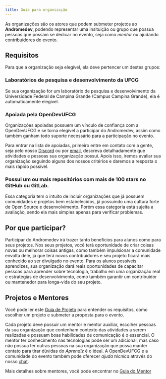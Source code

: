 ```yaml
---
title: Guia para organização
---
```


As organizações são os atores que podem submeter projetos ao **Andromedev**, podendo representar uma insituição ou grupo que possua pessoas que possam se dedicar no evento, seja como _mentor_ ou ajudando contribuidores do evento.

## Requisitos

Para que a organização seja elegível, ela deve pertencer um destes grupos:

### Laboratórios de pesquisa e desenvolvimento da UFCG

Se sua organização for um laboratório de pesquisa e desenvolvimento da Universidade Federal de Campina Grande (Campus Campina Grande), ela é automaticamente elegível.

### Apoiada pela OpenDevUFCG

Organizações apoiadas possuem um vínculo de confiança com a OpenDevUFCG e se torna elegível a participar do Andromedev, assim como também ganham todo suporte necessário para a participação no evento.

Para entrar na lista de apoiadas, primeiro entre em contato com a gente, seja pelo nosso [Discord](chat.opendevufcg.org) ou por [email](mailto:opendevufcg@gmail.com), descreva detalhadamente que atividades e pessoas sua organização possui. Apois isso, iremos avaliar sua organização seguindo alguns dos nossos critérios e daremos a resposta o mais rápido possível.

### Possui um ou mais repositórios com mais de 100 stars no GitHub ou GitLab.

Essa categoria tem o intuito de incluir organizações que já possuem comunidades e projetos bem estabelecidos, já possuindo uma cultura forte de Open Source e desenvolvimento. Porém essa categoria está sujeita a avaliação, sendo ela mais simples apenas para verificar problemas.

## Por que participar?

Participar do Andromedev irá trazer tanto benefícios para alunos como para seus projetos. Nos seus projetos, você terá oportunidade de criar coisas novas ou melhorar coisas antigas, como também impulsionar a comunidade envolta dele, já que terá novos contribuidores e seu projeto ficará mais conhecido ao ser divulgado no evento. Para os alunos possíveis aprendizes, sua organização dará reais oportunidades de capacitar pessoas para aprender sobre tecnologia, trabalho em uma organização real e estratégias de desenvolvimento, como também garantir um contribuidor ou mantenedor para longa-vida do seu projeto.

## Projetos e Mentores

Você pode ler este [Guia de Projeto](projeto) para entender os requisitos, como escolher um projeto e submeter a proposta para o evento.

Cada projeto deve possuir um mentor e mentor auxiliar, escolher pessoas da sua organização que contenham contexto das atividades a serem realizadas e possuam boas habilidades de comunicação é o essencial. O mentor ter conhecimento nas tecnologias pode ser um adicional, mas caso não possua ter outras pessoas na sua organização que possa manter contato para tirar dúvidas do _Aprendiz_ é o ideal. A OpenDevUFCG e a comunidade do evento também pode oferecer _ajuda técnica_ através do nosso [chat](http://chat.opendevufcg.org/).

Mais detalhes sobre mentores, você pode encontrar no [Guia do Mentor](../mentor)
